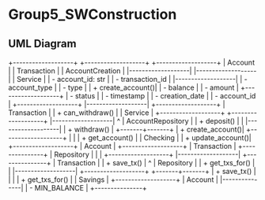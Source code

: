 # Group5_SWConstruction
## UML Diagram

+-------------------+       +-------------------+       +-------------------+
|    Account        |       |   Transaction     |       | AccountCreation   |
|-------------------|       |-------------------|       |      Service      |
| - account_id: str |       | - transaction_id  |       |-------------------|
| - account_type    |       | - type            |       | + create_account()|
| - balance         |       | - amount          |       +-------------------+
| - status          |       | - timestamp       |
| - creation_date   |       | - account_id      |       +-------------------+
|-------------------|       +-------------------+       |  Transaction      |
| + can_withdraw()  |                                   |      Service      |
+-------------------+       +-------------------+       |-------------------|
        ^                  | AccountRepository  |       | + deposit()       |
        |                  |-------------------|       | + withdraw()      |
+-------+-------+          | + create_account()|       +-------------------+
|               |          | + get_account()   |
| Checking      |          | + update_account()|       +-------------------+
| Account       |          +-------------------+       | Transaction       |
+---------------+                                      | Repository        |
|               |          +-------------------+       |-------------------|
+---------------+          | Transaction       |       | + save_tx()       |
        ^                  | Repository        |       | + get_txs_for()   |
        |                  |-------------------|       +-------------------+
+-------+-------+          | + save_tx()       |
|               |          | + get_txs_for()   |
| Savings       |          +-------------------+
| Account       |
|---------------|
| - MIN_BALANCE |
+---------------+